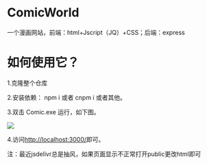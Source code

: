 # ComicWorld
一个漫画网站，前端：html+Jscript（JQ）+CSS；后端：express

# 如何使用它？
1.克隆整个仓库

2.安装依赖： npm i 或者 cnpm i 或者其他。

3.双击 Comic.exe 运行，如下图。

![](http://imgsrc.baidu.com/super/pic/item/58ee3d6d55fbb2fbe69c21c00a4a20a44723dca9.jpg)

4.访问[http://localhost:3000/](http://localhost:3000/)即可。

注：最近jsdelivr总是抽风，如果页面显示不正常打开public更改html即可
